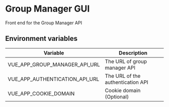 # Group Manager GUI

Front end for the Group Manager API

## Environment variables

| Variable | Description |
| --- | --- |
| VUE_APP_GROUP_MANAGER_API_URL | The URL of group manager API |
| VUE_APP_AUTHENTICATION_API_URL | The URL of the authentication API |
| VUE_APP_COOKIE_DOMAIN | Cookie domain (Optional) |
